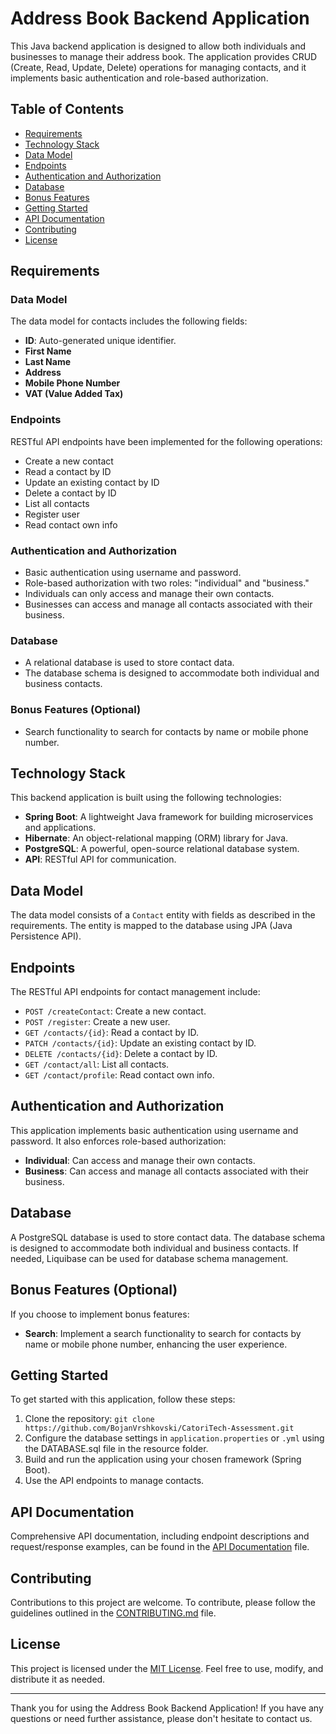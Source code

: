 # Address Book Backend Application

This Java backend application is designed to allow both individuals and businesses to manage their address book. The application provides CRUD (Create, Read, Update, Delete) operations for managing contacts, and it implements basic authentication and role-based authorization.

## Table of Contents

- [Requirements](#requirements)
- [Technology Stack](#technology-stack)
- [Data Model](#data-model)
- [Endpoints](#endpoints)
- [Authentication and Authorization](#authentication-and-authorization)
- [Database](#database)
- [Bonus Features](#bonus-features)
- [Getting Started](#getting-started)
- [API Documentation](#api-documentation)
- [Contributing](#contributing)
- [License](#license)

## Requirements

### Data Model

The data model for contacts includes the following fields:

- **ID**: Auto-generated unique identifier.
- **First Name**
- **Last Name**
- **Address**
- **Mobile Phone Number**
- **VAT (Value Added Tax)**

### Endpoints

RESTful API endpoints have been implemented for the following operations:

- Create a new contact
- Read a contact by ID
- Update an existing contact by ID
- Delete a contact by ID
- List all contacts
- Register user
- Read contact own info

### Authentication and Authorization

- Basic authentication using username and password.
- Role-based authorization with two roles: "individual" and "business."
- Individuals can only access and manage their own contacts.
- Businesses can access and manage all contacts associated with their business.

### Database

- A relational database is used to store contact data.
- The database schema is designed to accommodate both individual and business contacts.

### Bonus Features (Optional)

- Search functionality to search for contacts by name or mobile phone number.

## Technology Stack

This backend application is built using the following technologies:

- **Spring Boot**: A lightweight Java framework for building microservices and applications.
- **Hibernate**: An object-relational mapping (ORM) library for Java.
- **PostgreSQL**: A powerful, open-source relational database system.
- **API**: RESTful API for communication.

## Data Model

The data model consists of a `Contact` entity with fields as described in the requirements. The entity is mapped to the database using JPA (Java Persistence API).

## Endpoints

The RESTful API endpoints for contact management include:

- `POST /createContact`: Create a new contact.
- `POST /register`: Create a new user.
- `GET /contacts/{id}`: Read a contact by ID.
- `PATCH /contacts/{id}`: Update an existing contact by ID.
- `DELETE /contacts/{id}`: Delete a contact by ID.
- `GET /contact/all`: List all contacts.
- `GET /contact/profile`: Read contact own info.

## Authentication and Authorization

This application implements basic authentication using username and password. It also enforces role-based authorization:

- **Individual**: Can access and manage their own contacts.
- **Business**: Can access and manage all contacts associated with their business.

## Database

A PostgreSQL database is used to store contact data. The database schema is designed to accommodate both individual and business contacts. If needed, Liquibase can be used for database schema management.

## Bonus Features (Optional)

If you choose to implement bonus features:

- **Search**: Implement a search functionality to search for contacts by name or mobile phone number, enhancing the user experience.

## Getting Started

To get started with this application, follow these steps:

1. Clone the repository: `git clone https://github.com/BojanVrshkovski/CatoriTech-Assessment.git`
2. Configure the database settings in `application.properties` or `.yml` using the DATABASE.sql file in the resource folder.
3. Build and run the application using your chosen framework (Spring Boot).
4. Use the API endpoints to manage contacts.

## API Documentation

Comprehensive API documentation, including endpoint descriptions and request/response examples, can be found in the [API Documentation](/docs/API_DOCUMENTATION.md) file.

## Contributing

Contributions to this project are welcome. To contribute, please follow the guidelines outlined in the [CONTRIBUTING.md](CONTRIBUTING.md) file.

## License

This project is licensed under the [MIT License](LICENSE). Feel free to use, modify, and distribute it as needed.

---

Thank you for using the Address Book Backend Application! If you have any questions or need further assistance, please don't hesitate to contact us.
